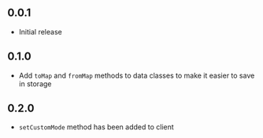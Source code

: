 ## 0.0.1

* Initial release

## 0.1.0

* Add `toMap` and `fromMap` methods to data classes to make it easier to save in storage

## 0.2.0

* `setCustomMode` method has been added to client